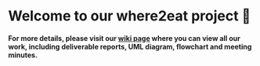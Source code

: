 # Welcome to our where2eat project :dizzy:

#### For more details, please visit our [wiki page](https://github.com/where-2-eat/Backend/wiki) where you can view all our work, including deliverable reports, UML diagram, flowchart and meeting minutes.
